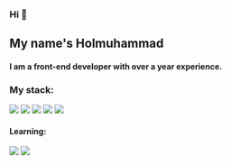 ### Hi 👋
## My name's Holmuhammad
#### I am a front-end developer with over a year experience.

### My stack:
<img src="https://img.shields.io/badge/HTML5-orange?style=for-the-badge&logo=html5&logoColor=white"/> <img src="https://img.shields.io/badge/CSS3-blue?style=for-the-badge&logo=css3&logoColor=white"/> <img src="https://img.shields.io/badge/SCSS-pink?style=for-the-badge&logo=sass&logoColor=white"/> <img src="https://img.shields.io/badge/Bootstrap-violet?style=for-the-badge&logo=Bootstrap&logoColor=white"/> <img src="https://img.shields.io/badge/JavaScript-f6ea09?style=for-the-badge&logo=JavaScript&logoColor=black"/>

#### Learning:
<img src="https://img.shields.io/badge/React-8ae8ff?style=for-the-badge&logo=react&logoColor=black"/> <img src="https://img.shields.io/badge/TypeScript-3178C6?style=for-the-badge&logo=TypeScript&logoColor=white"/>
